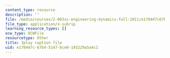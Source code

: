 ```yaml
---
content_type: resource
description: ''
file: /media/courses/2-003sc-engineering-dynamics-fall-2011/e170447c67b45147bce0145229a5a4c1_YZ9y4zcfCPs.vtt
file_type: application/x-subrip
learning_resource_types: []
ocw_type: OCWFile
resourcetype: Other
title: 3play caption file
uid: e170447c-67b4-5147-bce0-145229a5a4c1
---
```

